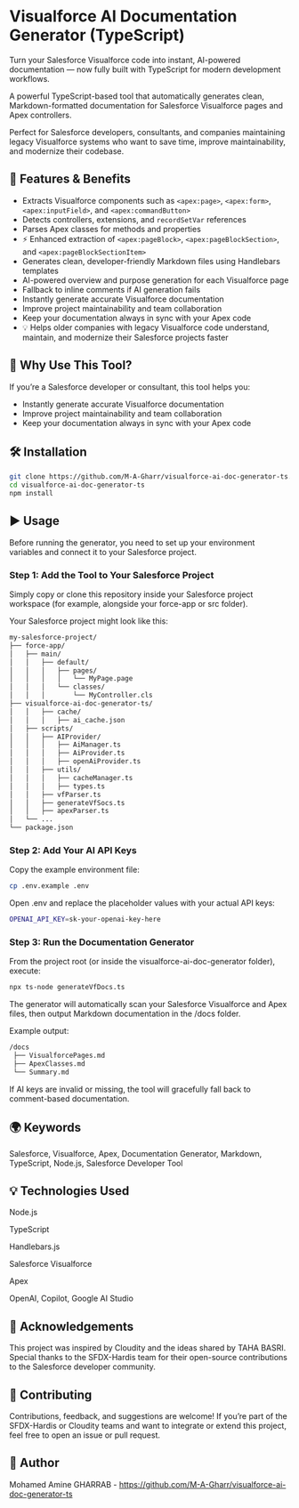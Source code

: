 # Visualforce AI Documentation Generator (TypeScript)

Turn your Salesforce Visualforce code into instant, AI-powered documentation — now fully built with TypeScript for modern development workflows.

A powerful TypeScript-based tool that automatically generates clean, Markdown-formatted documentation for Salesforce Visualforce pages and Apex controllers.  

Perfect for Salesforce developers, consultants, and companies maintaining legacy Visualforce systems who want to save time, improve maintainability, and modernize their codebase.

## 🚀 Features & Benefits

- Extracts Visualforce components such as `<apex:page>`, `<apex:form>`, `<apex:inputField>`, and `<apex:commandButton>`
- Detects controllers, extensions, and `recordSetVar` references
- Parses Apex classes for methods and properties
- ⚡ Enhanced extraction of `<apex:pageBlock>`, `<apex:pageBlockSection>`, and `<apex:pageBlockSectionItem>`
- Generates clean, developer-friendly Markdown files using Handlebars templates
- AI-powered overview and purpose generation for each Visualforce page
- Fallback to inline comments if AI generation fails
- Instantly generate accurate Visualforce documentation
- Improve project maintainability and team collaboration
- Keep your documentation always in sync with your Apex code
- 💡 Helps older companies with legacy Visualforce code understand, maintain, and modernize their Salesforce projects faster

## 🧩 Why Use This Tool?

If you’re a Salesforce developer or consultant, this tool helps you:

- Instantly generate accurate Visualforce documentation
- Improve project maintainability and team collaboration
- Keep your documentation always in sync with your Apex code

## 🛠️ Installation

```bash
git clone https://github.com/M-A-Gharr/visualforce-ai-doc-generator-ts.git
cd visualforce-ai-doc-generator-ts
npm install
```

## ▶️ Usage

Before running the generator, you need to set up your environment variables and connect it to your Salesforce project.

### Step 1: Add the Tool to Your Salesforce Project

Simply copy or clone this repository inside your Salesforce project workspace (for example, alongside your force-app or src folder).

Your Salesforce project might look like this:
```bash
my-salesforce-project/
├── force-app/
│   ├── main/
│   │   ├── default/
│   │   │   ├── pages/
│   │   │   │   └── MyPage.page
│   │   │   └── classes/
│   │   │       └── MyController.cls
├── visualforce-ai-doc-generator-ts/
│   │   ├── cache/
│   │   │   ├── ai_cache.json
│   ├── scripts/
│   │   ├── AIProvider/
│   │   │   ├── AiManager.ts
│   │   │   ├── AiProvider.ts
│   │   │   ├── openAiProvider.ts
│   │   ├── utils/
│   │   │   ├── cacheManager.ts
│   │   │   ├── types.ts
│   │   ├── vfParser.ts
│   │   ├── generateVfSocs.ts
│   │   ├── apexParser.ts
│   └── ...
└── package.json

```
### Step 2: Add Your AI API Keys

Copy the example environment file:
```bash
cp .env.example .env
```
Open .env and replace the placeholder values with your actual API keys:
```bash
OPENAI_API_KEY=sk-your-openai-key-here
```
### Step 3: Run the Documentation Generator

From the project root (or inside the visualforce-ai-doc-generator folder), execute:
```bash
npx ts-node generateVfDocs.ts
```
The generator will automatically scan your Salesforce Visualforce and Apex files, then output Markdown documentation in the /docs folder.

Example output:
```bash
/docs
 ├── VisualforcePages.md
 ├── ApexClasses.md
 └── Summary.md
```
If AI keys are invalid or missing, the tool will gracefully fall back to comment-based documentation.

## 🌍 Keywords

Salesforce, Visualforce, Apex, Documentation Generator, Markdown, TypeScript, Node.js, Salesforce Developer Tool

## 💡 Technologies Used

Node.js

TypeScript

Handlebars.js

Salesforce Visualforce

Apex

OpenAI, Copilot, Google AI Studio

## 🙌 Acknowledgements

This project was inspired by Cloudity and the ideas shared by TAHA BASRI.
Special thanks to the SFDX-Hardis team for their open-source contributions to the Salesforce developer community.

## 🤝 Contributing

Contributions, feedback, and suggestions are welcome!
If you’re part of the SFDX-Hardis or Cloudity teams and want to integrate or extend this project, feel free to open an issue or pull request.

## 👤 Author

Mohamed Amine GHARRAB - https://github.com/M-A-Gharr/visualforce-ai-doc-generator-ts